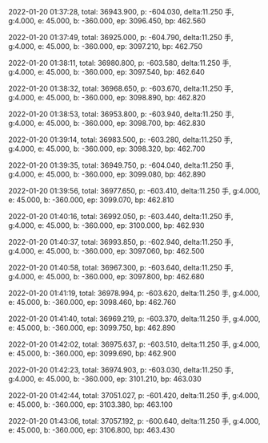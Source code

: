 2022-01-20 01:37:28, total: 36943.900, p: -604.030, delta:11.250 手, g:4.000, e: 45.000, b: -360.000, ep: 3096.450, bp: 462.560

2022-01-20 01:37:49, total: 36925.000, p: -604.790, delta:11.250 手, g:4.000, e: 45.000, b: -360.000, ep: 3097.210, bp: 462.750

2022-01-20 01:38:11, total: 36980.800, p: -603.580, delta:11.250 手, g:4.000, e: 45.000, b: -360.000, ep: 3097.540, bp: 462.640

2022-01-20 01:38:32, total: 36968.650, p: -603.670, delta:11.250 手, g:4.000, e: 45.000, b: -360.000, ep: 3098.890, bp: 462.820

2022-01-20 01:38:53, total: 36953.800, p: -603.940, delta:11.250 手, g:4.000, e: 45.000, b: -360.000, ep: 3098.700, bp: 462.830

2022-01-20 01:39:14, total: 36983.500, p: -603.280, delta:11.250 手, g:4.000, e: 45.000, b: -360.000, ep: 3098.320, bp: 462.700

2022-01-20 01:39:35, total: 36949.750, p: -604.040, delta:11.250 手, g:4.000, e: 45.000, b: -360.000, ep: 3099.080, bp: 462.890

2022-01-20 01:39:56, total: 36977.650, p: -603.410, delta:11.250 手, g:4.000, e: 45.000, b: -360.000, ep: 3099.070, bp: 462.810

2022-01-20 01:40:16, total: 36992.050, p: -603.440, delta:11.250 手, g:4.000, e: 45.000, b: -360.000, ep: 3100.000, bp: 462.930

2022-01-20 01:40:37, total: 36993.850, p: -602.940, delta:11.250 手, g:4.000, e: 45.000, b: -360.000, ep: 3097.060, bp: 462.500

2022-01-20 01:40:58, total: 36967.300, p: -603.640, delta:11.250 手, g:4.000, e: 45.000, b: -360.000, ep: 3097.800, bp: 462.680

2022-01-20 01:41:19, total: 36978.994, p: -603.620, delta:11.250 手, g:4.000, e: 45.000, b: -360.000, ep: 3098.460, bp: 462.760

2022-01-20 01:41:40, total: 36969.219, p: -603.370, delta:11.250 手, g:4.000, e: 45.000, b: -360.000, ep: 3099.750, bp: 462.890

2022-01-20 01:42:02, total: 36975.637, p: -603.510, delta:11.250 手, g:4.000, e: 45.000, b: -360.000, ep: 3099.690, bp: 462.900

2022-01-20 01:42:23, total: 36974.903, p: -603.030, delta:11.250 手, g:4.000, e: 45.000, b: -360.000, ep: 3101.210, bp: 463.030

2022-01-20 01:42:44, total: 37051.027, p: -601.420, delta:11.250 手, g:4.000, e: 45.000, b: -360.000, ep: 3103.380, bp: 463.100

2022-01-20 01:43:06, total: 37057.192, p: -600.640, delta:11.250 手, g:4.000, e: 45.000, b: -360.000, ep: 3106.800, bp: 463.430